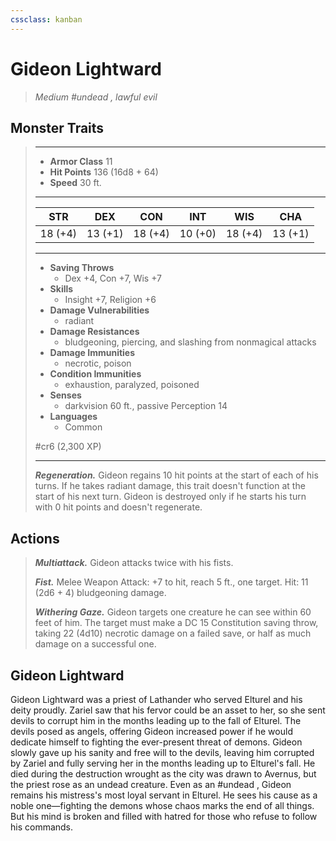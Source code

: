 ```yaml
---
cssclass: kanban
---
```


# Gideon Lightward
>*Medium #undead , lawful evil*
## Monster Traits
>___
>- **Armor Class** 11
>- **Hit Points** 136 (16d8 + 64)
>- **Speed** 30 ft.
>___
>|STR|DEX|CON|INT|WIS|CHA|
>|:---:|:---:|:---:|:---:|:---:|:---:|
>|18 (+4)|13 (+1)|18 (+4)|10 (+0)|18 (+4)|13 (+1)|
>___
>- **Saving Throws**
>	 - Dex +4, Con +7, Wis +7
>- **Skills**
>	 - Insight +7, Religion +6
>- **Damage Vulnerabilities**
>	 - radiant
>- **Damage Resistances**
>	 - bludgeoning, piercing, and slashing from nonmagical attacks
>- **Damage Immunities**
>	 - necrotic, poison
>- **Condition Immunities**
>	 - exhaustion, paralyzed, poisoned
>- **Senses**
>	 - darkvision 60 ft., passive Perception 14
>- **Languages**
>	 - Common
>
> #cr6 (2,300 XP)
>___
>***Regeneration.*** Gideon regains 10 hit points at the start of each of his turns. If he takes radiant damage, this trait doesn't function at the start of his next turn. Gideon is destroyed only if he starts his turn with 0 hit points and doesn't regenerate.  
>
## Actions
>***Multiattack.*** Gideon attacks twice with his fists.  
>
>***Fist.*** Melee Weapon Attack: +7 to hit, reach 5 ft., one target. Hit: 11 (2d6 + 4) bludgeoning damage.  
>
>***Withering Gaze.*** Gideon targets one creature he can see within 60 feet of him. The target must make a DC 15 Constitution saving throw, taking 22 (4d10) necrotic damage on a failed save, or half as much damage on a successful one.
## Gideon Lightward
Gideon Lightward was a priest of Lathander who served Elturel and his deity proudly. Zariel saw that his fervor could be an asset to her, so she sent devils to corrupt him in the months leading up to the fall of Elturel. The devils posed as angels, offering Gideon increased power if he would dedicate himself to fighting the ever-present threat of demons.
Gideon slowly gave up his sanity and free will to the devils, leaving him corrupted by Zariel and fully serving her in the months leading up to Elturel's fall. He died during the destruction wrought as the city was drawn to Avernus, but the priest rose as an undead creature. Even as an #undead , Gideon remains his mistress's most loyal servant in Elturel. He sees his cause as a noble one—fighting the demons whose chaos marks the end of all things. But his mind is broken and filled with hatred for those who refuse to follow his commands.